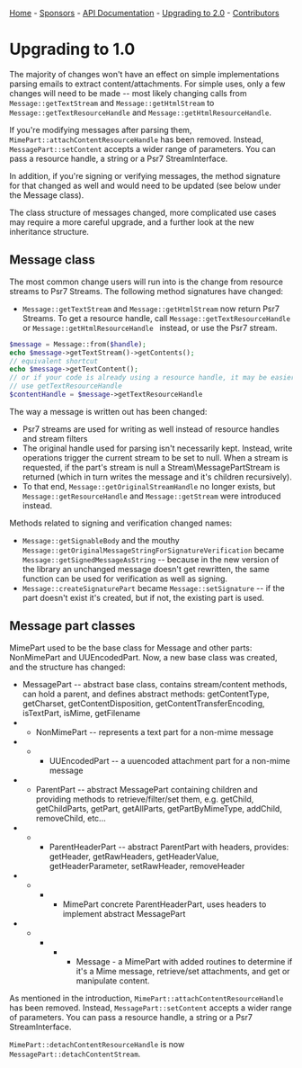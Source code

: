 [Home](/) - [Sponsors](/#sponsors) - [API Documentation](api/2.3) - [Upgrading to 2.0](upgrade-2.0) - [Contributors](/#contributors)

# Upgrading to 1.0

The majority of changes won't have an effect on simple implementations parsing emails to extract content/attachments.  For simple uses, only a few changes will need to be made -- most likely changing calls from ``` Message::getTextStream ``` and ``` Message::getHtmlStream ``` to ``` Message::getTextResourceHandle ``` and ``` Message::getHtmlResourceHandle ```.

If you're modifying messages after parsing them, ``` MimePart::attachContentResourceHandle ``` has been removed.  Instead, ``` MessagePart::setContent ``` accepts a wider range of parameters.  You can pass a resource handle, a string or a Psr7 StreamInterface.

In addition, if you're signing or verifying messages, the method signature for that changed as well and would need to be updated (see below under the Message class).

The class structure of messages changed, more complicated use cases may require a more careful upgrade, and a further look at the new inheritance structure.

## Message class

The most common change users will run into is the change from resource streams to Psr7 Streams.  The following method signatures have changed:

 * ``` Message::getTextStream ``` and ``` Message::getHtmlStream ``` now return Psr7 Streams.  To get a resource handle, call ``` Message::getTextResourceHandle ``` or ``` Message::getHtmlResourceHandle  ``` instead, or use the Psr7 stream.

```php
$message = Message::from($handle);
echo $message->getTextStream()->getContents();
// equivalent shortcut
echo $message->getTextContent();
// or if your code is already using a resource handle, it may be easier to
// use getTextResourceHandle
$contentHandle = $message->getTextResourceHandle
```

The way a message is written out has been changed:

 * Psr7 streams are used for writing as well instead of resource handles and stream filters
 * The original handle used for parsing isn't necessarily kept.  Instead, write operations trigger the current stream to be set to null.  When a stream is requested, if the part's stream is null a Stream\MessagePartStream is returned (which in turn writes the message and it's children recursively).
 * To that end, ``` Message::getOriginalStreamHandle ``` no longer exists, but ``` Message::getResourceHandle ``` and ``` Message::getStream ``` were introduced instead.

Methods related to signing and verification changed names:

 * ``` Message::getSignableBody ``` and the mouthy ``` Message::getOriginalMessageStringForSignatureVerification ``` became ``` Message::getSignedMessageAsString ``` -- because in the new version of the library an unchanged message doesn't get rewritten, the same function can be used for verification as well as signing.
 * ``` Message::createSignaturePart ``` became ``` Message::setSignature ``` -- if the part doesn't exist it's created, but if not, the existing part is used.

## Message part classes

MimePart used to be the base class for Message and other parts: NonMimePart and UUEncodedPart.  Now, a new base class was created, and the structure has changed:

 * MessagePart -- abstract base class, contains stream/content methods, can hold a parent, and defines abstract methods: getContentType, getCharset, getContentDisposition, getContentTransferEncoding, isTextPart, isMime, getFilename
 * * NonMimePart -- represents a text part for a non-mime message
 * * * UUEncodedPart -- a uuencoded attachment part for a non-mime message
 * * ParentPart -- abstract MessagePart containing children and providing methods to retrieve/filter/set them, e.g. getChild, getChildParts, getPart, getAllParts, getPartByMimeType, addChild, removeChild, etc...
 * * * ParentHeaderPart -- abstract ParentPart with headers, provides: getHeader, getRawHeaders, getHeaderValue, getHeaderParameter, setRawHeader, removeHeader
 * * * * MimePart concrete ParentHeaderPart, uses headers to implement abstract MessagePart
 * * * * * Message - a MimePart with added routines to determine if it's a Mime message, retrieve/set attachments, and get or manipulate content.

As mentioned in the introduction, ``` MimePart::attachContentResourceHandle ``` has been removed.  Instead, ``` MessagePart::setContent ``` accepts a wider range of parameters.  You can pass a resource handle, a string or a Psr7 StreamInterface.

``` MimePart::detachContentResourceHandle ``` is now ``` MessagePart::detachContentStream ```.

